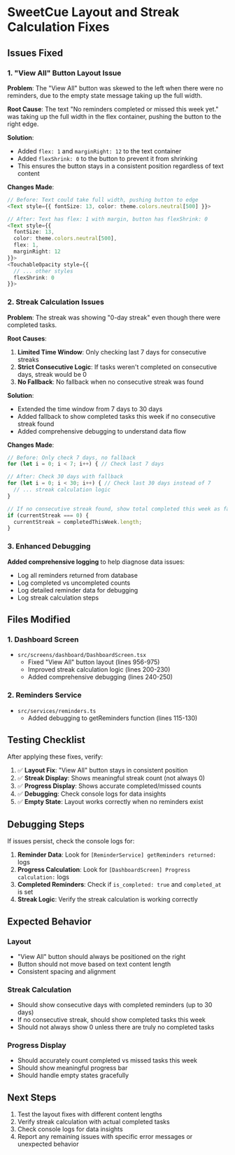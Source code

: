 # SweetCue Layout and Streak Calculation Fixes

## Issues Fixed

### 1. "View All" Button Layout Issue

**Problem**: The "View All" button was skewed to the left when there were no reminders, due to the empty state message taking up the full width.

**Root Cause**: The text "No reminders completed or missed this week yet." was taking up the full width in the flex container, pushing the button to the right edge.

**Solution**: 
- Added `flex: 1` and `marginRight: 12` to the text container
- Added `flexShrink: 0` to the button to prevent it from shrinking
- This ensures the button stays in a consistent position regardless of text content

**Changes Made**:
```typescript
// Before: Text could take full width, pushing button to edge
<Text style={{ fontSize: 13, color: theme.colors.neutral[500] }}>

// After: Text has flex: 1 with margin, button has flexShrink: 0
<Text style={{ 
  fontSize: 13, 
  color: theme.colors.neutral[500],
  flex: 1,
  marginRight: 12
}}>
<TouchableOpacity style={{ 
  // ... other styles
  flexShrink: 0
}}>
```

### 2. Streak Calculation Issues

**Problem**: The streak was showing "0-day streak" even though there were completed tasks.

**Root Causes**:
1. **Limited Time Window**: Only checking last 7 days for consecutive streaks
2. **Strict Consecutive Logic**: If tasks weren't completed on consecutive days, streak would be 0
3. **No Fallback**: No fallback when no consecutive streak was found

**Solution**:
- Extended the time window from 7 days to 30 days
- Added fallback to show completed tasks this week if no consecutive streak found
- Added comprehensive debugging to understand data flow

**Changes Made**:
```typescript
// Before: Only check 7 days, no fallback
for (let i = 0; i < 7; i++) { // Check last 7 days

// After: Check 30 days with fallback
for (let i = 0; i < 30; i++) { // Check last 30 days instead of 7
  // ... streak calculation logic
}

// If no consecutive streak found, show total completed this week as fallback
if (currentStreak === 0) {
  currentStreak = completedThisWeek.length;
}
```

### 3. Enhanced Debugging

**Added comprehensive logging** to help diagnose data issues:
- Log all reminders returned from database
- Log completed vs uncompleted counts
- Log detailed reminder data for debugging
- Log streak calculation steps

## Files Modified

### 1. Dashboard Screen
- `src/screens/dashboard/DashboardScreen.tsx`
  - Fixed "View All" button layout (lines 956-975)
  - Improved streak calculation logic (lines 200-230)
  - Added comprehensive debugging (lines 240-250)

### 2. Reminders Service
- `src/services/reminders.ts`
  - Added debugging to getReminders function (lines 115-130)

## Testing Checklist

After applying these fixes, verify:

1. ✅ **Layout Fix**: "View All" button stays in consistent position
2. ✅ **Streak Display**: Shows meaningful streak count (not always 0)
3. ✅ **Progress Display**: Shows accurate completed/missed counts
4. ✅ **Debugging**: Check console logs for data insights
5. ✅ **Empty State**: Layout works correctly when no reminders exist

## Debugging Steps

If issues persist, check the console logs for:

1. **Reminder Data**: Look for `[ReminderService] getReminders returned:` logs
2. **Progress Calculation**: Look for `[DashboardScreen] Progress calculation:` logs
3. **Completed Reminders**: Check if `is_completed: true` and `completed_at` is set
4. **Streak Logic**: Verify the streak calculation is working correctly

## Expected Behavior

### Layout
- "View All" button should always be positioned on the right
- Button should not move based on text content length
- Consistent spacing and alignment

### Streak Calculation
- Should show consecutive days with completed reminders (up to 30 days)
- If no consecutive streak, should show completed tasks this week
- Should not always show 0 unless there are truly no completed tasks

### Progress Display
- Should accurately count completed vs missed tasks this week
- Should show meaningful progress bar
- Should handle empty states gracefully

## Next Steps

1. Test the layout fixes with different content lengths
2. Verify streak calculation with actual completed tasks
3. Check console logs for data insights
4. Report any remaining issues with specific error messages or unexpected behavior 
